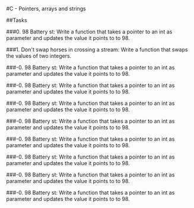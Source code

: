 #C - Pointers, arrays and strings

##Tasks

###0. 98 Battery st:
       Write a function that takes a pointer to an int as parameter and updates the value it points to to 98.

###1. Don't swap horses in crossing a stream:
       Write a function that swaps the values of two integers.

###-0. 98 Battery st:
       Write a function that takes a pointer to an int as parameter and updates the value it points to to 98.

###-0. 98 Battery st:
       Write a function that takes a pointer to an int as parameter and updates the value it points to to 98.

###-0. 98 Battery st:
       Write a function that takes a pointer to an int as parameter and updates the value it points to to 98.

###-0. 98 Battery st:
       Write a function that takes a pointer to an int as parameter and updates the value it points to to 98.

###-0. 98 Battery st:
       Write a function that takes a pointer to an int as parameter and updates the value it points to to 98.

###-0. 98 Battery st:
       Write a function that takes a pointer to an int as parameter and updates the value it points to to 98.

###-0. 98 Battery st:
       Write a function that takes a pointer to an int as parameter and updates the value it points to to 98.

###-0. 98 Battery st:
       Write a function that takes a pointer to an int as parameter and updates the value it points to to 98.

